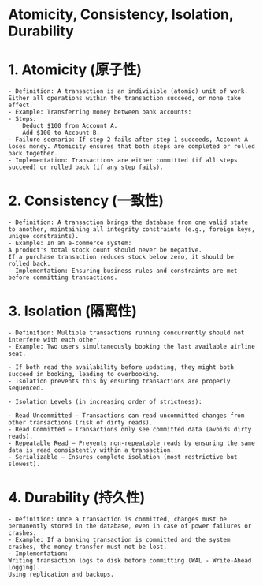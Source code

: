 # Atomicity, Consistency, Isolation, Durability

# 1. Atomicity (原子性)

    - Definition: A transaction is an indivisible (atomic) unit of work. Either all operations within the transaction succeed, or none take effect.
    - Example: Transferring money between bank accounts:
    - Steps:
        Deduct $100 from Account A.
        Add $100 to Account B.
    - Failure scenario: If step 2 fails after step 1 succeeds, Account A loses money. Atomicity ensures that both steps are completed or rolled back together.
    - Implementation: Transactions are either committed (if all steps succeed) or rolled back (if any step fails).

# 2. Consistency (一致性)

    - Definition: A transaction brings the database from one valid state to another, maintaining all integrity constraints (e.g., foreign keys, unique constraints).
    - Example: In an e-commerce system:
    A product's total stock count should never be negative.
    If a purchase transaction reduces stock below zero, it should be rolled back.
    - Implementation: Ensuring business rules and constraints are met before committing transactions.

# 3. Isolation (隔离性)

    - Definition: Multiple transactions running concurrently should not interfere with each other.
    - Example: Two users simultaneously booking the last available airline seat.

    - If both read the availability before updating, they might both succeed in booking, leading to overbooking.
    - Isolation prevents this by ensuring transactions are properly sequenced.

    - Isolation Levels (in increasing order of strictness):

    - Read Uncommitted – Transactions can read uncommitted changes from other transactions (risk of dirty reads).
    - Read Committed – Transactions only see committed data (avoids dirty reads).
    - Repeatable Read – Prevents non-repeatable reads by ensuring the same data is read consistently within a transaction.
    - Serializable – Ensures complete isolation (most restrictive but slowest).

# 4. Durability (持久性)

    - Definition: Once a transaction is committed, changes must be permanently stored in the database, even in case of power failures or crashes.
    - Example: If a banking transaction is committed and the system crashes, the money transfer must not be lost.
    - Implementation:
    Writing transaction logs to disk before committing (WAL - Write-Ahead Logging).
    Using replication and backups.
